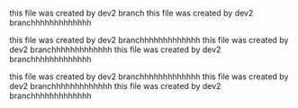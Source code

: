 this file was created by dev2 branch
this file was created by dev2 branchhhhhhhhhhhhh

this file was created by dev2 branchhhhhhhhhhhhh
this file was created by dev2 branchhhhhhhhhhhhh
this file was created by dev2 branchhhhhhhhhhhhh

this file was created by dev2 branchhhhhhhhhhhhh
this file was created by dev2 branchhhhhhhhhhhhh
this file was created by dev2 branchhhhhhhhhhhhh